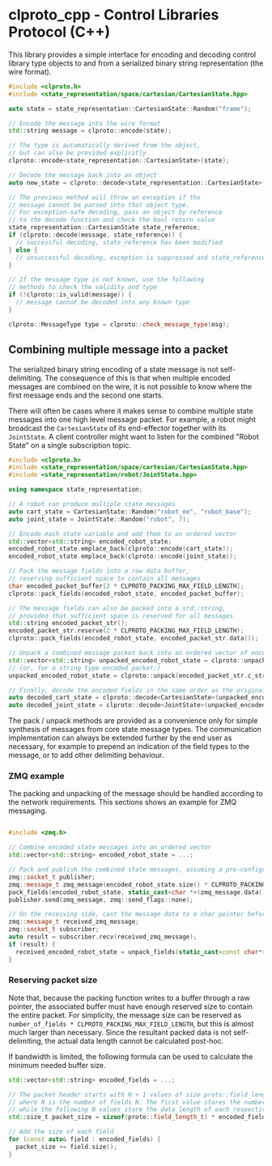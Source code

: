 # clproto_cpp - Control Libraries Protocol (C++)

This library provides a simple interface for encoding and decoding
control library type objects to and from a serialized binary string
representation (the wire format).

```c++
#include <clproto.h>
#include <state_representation/space/cartesian/CartesianState.hpp>

auto state = state_representation::CartesianState::Random("frame");

// Encode the message into the wire format
std::string message = clproto::encode(state);

// The type is automatically derived from the object,
// but can also be provided explicitly
clproto::encode<state_representation::CartesianState>(state);

// Decode the message back into an object
auto new_state = clproto::decode<state_representation::CartesianState>(message);

// The previous method will throw an exception if the
// message cannot be parsed into that object type.
// For exception-safe decoding, pass an object by reference 
// to the decode function and check the bool return value
state_representation::CartesianState state_reference;
if (clproto::decode(message, state_reference)) {
  // successful decoding, state_reference has been modified
} else {
  // unsuccessful decoding, exception is suppressed and state_reference is unmodified
}

// If the message type is not known, use the following
// methods to check the validity and type
if (!clproto::is_valid(message)) {
  // message cannot be decoded into any known type
}

clproto::MessageType type = clproto::check_message_type(msg);

```

## Combining multiple message into a packet

The serialized binary string encoding of a state message is not self-delimiting.
The consequence of this is that when multiple encoded messages are combined on the wire,
it is not possible to know where the first message ends and the second one starts.

There will often be cases where it makes sense to combine multiple state messages 
into one high level message packet. For example, a robot might broadcast the `CartesianState`
of its end-effector together with its `JointState`. A client controller might want to listen
for the combined "Robot State" on a single subscription topic.

```c++
#include <clproto.h>
#include <state_representation/space/cartesian/CartesianState.hpp>
#include <state_representation/robot/JointState.hpp>

using namespace state_representation;

// A robot can produce multiple state messages
auto cart_state = CartesianState::Random("robot_ee", "robot_base");
auto joint_state = JointState::Random("robot", 7);

// Encode each state variable and add them to an ordered vector
std::vector<std::string> encoded_robot_state;
encoded_robot_state.emplace_back(clproto::encode(cart_state));
encoded_robot_state.emplace_back(clproto::encode(joint_state));

// Pack the message fields into a raw data buffer,
// reserving sufficient space to contain all messages
char encoded_packet_buffer[2 * CLPROTO_PACKING_MAX_FIELD_LENGTH];
clproto::pack_fields(encoded_robot_state, encoded_packet_buffer);

// The message fields can also be packed into a std::string,
// provided that sufficient space is reserved for all messages
std::string encoded_packet_str();
encoded_packet_str.reserve(2 * CLPROTO_PACKING_MAX_FIELD_LENGTH);
clproto::pack_fields(encoded_robot_state, encoded_packet_str.data());

// Unpack a combined message packet back into an ordered vector of encoded state variables
std::vector<std::string> unpacked_encoded_robot_state = clproto::unpack(encoded_packet_buffer);
// (or, for a string type encoded packet:)
unpacked_encoded_robot_state = clproto::unpack(encoded_packet_str.c_str());

// Finally, decode the encoded fields in the same order as the original packing
auto decoded_cart_state = clproto::decode<CartesianState>(unpacked_encoded_robot_state.at(0));
auto decoded_joint_state = clproto::decode<JointState>(unpacked_encoded_robot_state.at(1));
```

The pack / unpack methods are provided as a convenience only for simple synthesis of messages
from core state message types. The communication implementation can always be extended further
by the end user as necessary, for example to prepend an indication of the field types to the message, 
or to add other delimiting behaviour.

### ZMQ example

The packing and unpacking of the message should be handled according to the network requirements.
This sections shows an example for ZMQ messaging.

```c++

#include <zmq.h>

// Combine encoded state messages into an ordered vector
std::vector<std::string> encoded_robot_state = ...;

// Pack and publish the combined state messages, assuming a pre-configured publishing socket
zmq::socket_t publisher;
zmq::message_t zmq_message(encoded_robot_state.size() * CLPROTO_PACKING_MAX_FIELD_LENGTH);
pack_fields(encoded_robot_state, static_cast<char *>(zmq_message.data()));
publisher.send(zmq_message, zmq::send_flags::none);

// On the receiving side, cast the message data to a char pointer before unpacking
zmq::message_t received_zmq_message;
zmq::socket_t subscriber;
auto result = subscriber.recv(received_zmq_message);
if (result) {
  received_encoded_robot_state = unpack_fields(static_cast<const char*>(received_zmq_message.data()));
}
```

### Reserving packet size
Note that, because the packing function writes to a buffer through a raw pointer, the associated
buffer must have enough reserved size to contain the entire packet. For simplicity, the
message size can be reserved as `number_of_fields * CLPROTO_PACKING_MAX_FIELD_LENGTH`, but
this is almost much larger than necessary. Since the resultant packed data is not self-delimiting,
the actual data length cannot be calculated post-hoc. 

If bandwidth is limited, the following formula can be used to calculate the minimum needed buffer size.

```c++
std::vector<std::string> encoded_fields = ...;

// The packet header starts with N + 1 values of size proto::field_length_t,
// where N is the number of fields N. The first value stores the number of fields,
// while the following N values store the data length of each respective field.
std::size_t packet_size = sizeof(proto::field_length_t) * encoded_fields.size();

// Add the size of each field
for (const auto& field : encoded_fields) {
  packet_size += field.size();
}

```